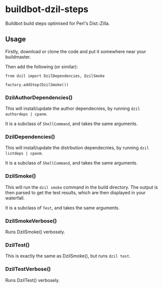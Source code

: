 buildbot-dzil-steps
===================

Buildbot build steps optimised for Perl's Dist::Zilla.

Usage
-----

Firstly, download or clone the code and put it somewhere near your buildmaster.

Then add the following (or similar):

    from dzil import DzilDependencies, DzilSmoke
    
    factory.addStep(DzilSmoke())

### DzilAuthorDependencies()

This will install/update the author dependecnies, by running `dzil authordeps | cpanm`.

It is a subclass of `ShellCommand`, and takes the same arguments.

### DzilDependencies()

This will install/update the distrbution dependecnies, by running `dzil listdeps | cpanm`.

It is a subclass of `ShellCommand`, and takes the same arguments.

### DzilSmoke()

This will run the `dzil smoke` command in the build directory. The output is then parsed to get the test results, which are then displayed in your waterfall.

It is a subclass of `Test`, and takes the same arguments.

### DzilSmokeVerbose()

Runs DzilSmoke() verbosely.

### DzilTest()

This is exactly the same as DzilSmoke(), but runs `dzil test`.


### DzilTestVerbose()

Runs DzilTest() verbosely.